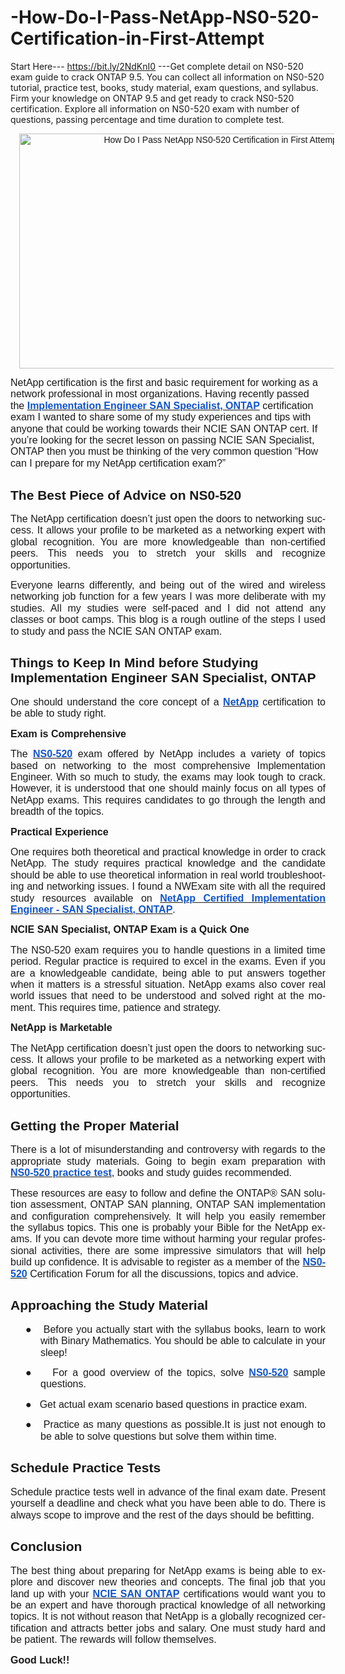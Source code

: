 # -How-Do-I-Pass-NetApp-NS0-520-Certification-in-First-Attempt
Start Here--- https://bit.ly/2NdKnI0 ---Get complete detail on NS0-520 exam guide to crack ONTAP 9.5. You can collect all information on NS0-520 tutorial, practice test, books, study material, exam questions, and syllabus. Firm your knowledge on ONTAP 9.5 and get ready to crack NS0-520 certification. Explore all information on NS0-520 exam with number of questions, passing percentage and time duration to complete test.
<p></p><div class="separator" style="clear: both; text-align: center;"><a href="https://www.nwexam.com/netapp/ns0-520-netapp-implementation-engineer-san-specialist-ontap-ncie" style="margin-left: 1em; margin-right: 1em;" target="_blank"><span style="font-family: arial;"><img alt="How Do I Pass NetApp NS0-520 Certification in First Attempt?" border="0" data-original-height="500" data-original-width="850" height="376" src="https://1.bp.blogspot.com/-tFZaPAOVkHA/YPe8vN4vKXI/AAAAAAAACGc/xJIsyUDW6rUHpuBoJ_KVAifaySfLtXiZwCLcBGAsYHQ/w640-h376/Get%2Ba%2B%2BSuccessful%2BCareer%2Bwith%2BNetApp%2BNS0-520%2BCertification.png" title="NetApp NCIE SAN ONTAP Certification, NCIE SAN ONTAP Practice Test, NetApp NCIE SAN ONTAP Primer, NCIE SAN ONTAP Study Guide, NetApp Certification, NCIE SAN ONTAP Books, NCIE SAN ONTAP Certification Cost, NCIE SAN ONTAP Certification Syllabus, NetApp NCIE SAN ONTAP Training, NetApp Implementation Engineer Certification, NetApp Certified Implementation Engineer - SAN Specialist ONTAP, NetApp NCIE SAN Specialist ONTAP Certification, NCIE SAN ONTAP, Implementation Engineer SAN Specialist ONTAP, NetApp NCIE SAN Specialist ONTAP Books, NS0-520 NCIE SAN ONTAP, NS0-520 Online Test, NS0-520, NS0-520 Syllabus, NetApp NS0-520 Books" width="640" /></span></a></div><p></p><p><span style="font-family: arial;"><span face="Verdana, sans-serif" lang="EN" style="font-size: 12pt; line-height: 115%; text-align: justify;">NetApp certification is the first and
basic requirement for working as a network professional in most organizations.
Having recently passed the </span><span lang="EN" style="text-align: justify;"><a href="https://www.nwexam.com/netapp/netapp-ns0-520-certification-exam-syllabus"><b><span face="&quot;Verdana&quot;,&quot;sans-serif&quot;" style="color: #1155cc; font-size: 12pt; line-height: 115%; mso-bidi-font-family: Verdana; mso-fareast-font-family: Verdana;">Implementation Engineer SAN
Specialist, ONTAP</span></b></a></span><span face="Verdana, sans-serif" lang="EN" style="font-size: 12pt; line-height: 115%; text-align: justify;"> certification exam I wanted to share
some of my study experiences and tips with anyone that could be working towards
their NCIE SAN ONTAP cert. If you’re looking for the secret lesson on passing
NCIE SAN Specialist, ONTAP then you must be thinking of the very common
question “How can I prepare for my NetApp certification exam?”</span></span></p>

<h2 style="text-align: justify;"><span style="font-family: arial;"><a name="_o0dehgec5m40"></a><b><span face="&quot;Verdana&quot;,&quot;sans-serif&quot;" lang="EN" style="mso-bidi-font-family: Verdana; mso-fareast-font-family: Verdana;">The Best Piece of Advice on NS0-520<o:p></o:p></span></b></span></h2>

<p class="MsoNormal" style="text-align: justify;"><span lang="EN" style="font-family: arial; font-size: 12pt; line-height: 115%; mso-bidi-font-family: Verdana; mso-fareast-font-family: Verdana;">The NetApp certification doesn’t just
open the doors to networking success. It allows your profile to be marketed as
a networking expert with global recognition. You are more knowledgeable than
non-certified peers. This needs you to stretch your skills and recognize
opportunities.</span></p>

<p class="MsoNormal" style="text-align: justify;"><span lang="EN" style="font-family: arial; font-size: 12pt; line-height: 115%; mso-bidi-font-family: Verdana; mso-fareast-font-family: Verdana;">Everyone learns differently, and being
out of the wired and wireless networking job function for a few years I was
more deliberate with my studies. All my studies were self-paced and I did not
attend any classes or boot camps. This blog is a rough outline of the steps I
used to study and pass the NCIE SAN ONTAP exam.<o:p></o:p></span></p>

<h2 style="margin-right: -27pt;"><span style="font-family: arial;"><a name="_7ctqaz3ah715"></a><b><span face="&quot;Verdana&quot;,&quot;sans-serif&quot;" lang="EN" style="mso-bidi-font-family: Verdana; mso-fareast-font-family: Verdana;">Things to Keep In
Mind before Studying Implementation Engineer SAN Specialist, ONTAP<o:p></o:p></span></b></span></h2>

<p class="MsoNormal" style="text-align: justify;"><span style="font-family: arial;"><span face="&quot;Verdana&quot;,&quot;sans-serif&quot;" lang="EN" style="font-size: 12pt; line-height: 115%; mso-bidi-font-family: Verdana; mso-fareast-font-family: Verdana;">One should understand the core concept of
a </span><span lang="EN"><a href="https://www.nwexam.com/netapp/ns0-520-netapp-implementation-engineer-san-specialist-ontap-ncie"><b><span face="&quot;Verdana&quot;,&quot;sans-serif&quot;" style="color: #1155cc; font-size: 12pt; line-height: 115%; mso-bidi-font-family: Verdana; mso-fareast-font-family: Verdana;">NetApp</span></b></a></span><span face="&quot;Verdana&quot;,&quot;sans-serif&quot;" lang="EN" style="font-size: 12pt; line-height: 115%; mso-bidi-font-family: Verdana; mso-fareast-font-family: Verdana;"> certification to
be able to study right.</span></span></p>

<p class="MsoNormal" style="text-align: justify;"><b><span lang="EN" style="font-family: arial; font-size: 12pt; line-height: 115%; mso-bidi-font-family: Verdana; mso-fareast-font-family: Verdana;">Exam is Comprehensive<o:p></o:p></span></b></p>

<p class="MsoNormal" style="text-align: justify;"><span style="font-family: arial;"><span face="&quot;Verdana&quot;,&quot;sans-serif&quot;" lang="EN" style="font-size: 12pt; line-height: 115%; mso-bidi-font-family: Verdana; mso-fareast-font-family: Verdana;">The </span><span lang="EN"><a href="https://www.nwexam.com/netapp/ns0-520-netapp-implementation-engineer-san-specialist-ontap-ncie"><b><span face="&quot;Verdana&quot;,&quot;sans-serif&quot;" style="color: #1155cc; font-size: 12pt; line-height: 115%; mso-bidi-font-family: Verdana; mso-fareast-font-family: Verdana;">NS0-520</span></b></a></span><span face="&quot;Verdana&quot;,&quot;sans-serif&quot;" lang="EN" style="font-size: 12pt; line-height: 115%; mso-bidi-font-family: Verdana; mso-fareast-font-family: Verdana;"> exam offered by
NetApp includes a variety of topics based on networking to the most
comprehensive Implementation Engineer. With so much to study, the exams may
look tough to crack. However, it is understood that one should mainly focus on
all types of NetApp exams. This requires candidates to go through the length
and breadth of the topics.</span></span></p>

<p class="MsoNormal" style="text-align: justify;"><b><span lang="EN" style="font-family: arial; font-size: 12pt; line-height: 115%; mso-bidi-font-family: Verdana; mso-fareast-font-family: Verdana;">Practical Experience<o:p></o:p></span></b></p>

<p class="MsoNormal" style="text-align: justify;"><span style="font-family: arial;"><span face="&quot;Verdana&quot;,&quot;sans-serif&quot;" lang="EN" style="font-size: 12pt; line-height: 115%; mso-bidi-font-family: Verdana; mso-fareast-font-family: Verdana;">One requires both theoretical and
practical knowledge in order to crack NetApp. The study requires practical
knowledge and the candidate should be able to use theoretical information in
real world troubleshooting and networking issues. I found a NWExam site with
all the required study resources available on </span><span lang="EN"><a href="https://www.nwexam.com/netapp/netapp-ns0-520-certification-exam-syllabus"><b><span face="&quot;Verdana&quot;,&quot;sans-serif&quot;" style="color: #1155cc; font-size: 12pt; line-height: 115%; mso-bidi-font-family: Verdana; mso-fareast-font-family: Verdana;">NetApp Certified Implementation
Engineer - SAN Specialist, ONTAP</span></b></a></span><span face="&quot;Verdana&quot;,&quot;sans-serif&quot;" lang="EN" style="font-size: 12pt; line-height: 115%; mso-bidi-font-family: Verdana; mso-fareast-font-family: Verdana;">.</span></span></p>

<p class="MsoNormal" style="text-align: justify;"><b><span lang="EN" style="font-family: arial; font-size: 12pt; line-height: 115%; mso-bidi-font-family: Verdana; mso-fareast-font-family: Verdana;">NCIE SAN Specialist, ONTAP Exam is a Quick One<o:p></o:p></span></b></p>

<p class="MsoNormal" style="text-align: justify;"><span lang="EN" style="font-family: arial; font-size: 12pt; line-height: 115%; mso-bidi-font-family: Verdana; mso-fareast-font-family: Verdana;">The NS0-520 exam requires you to handle
questions in a limited time period. Regular practice is required to excel in
the exams. Even if you are a knowledgeable candidate, being able to put answers
together when it matters is a stressful situation. NetApp exams also cover real
world issues that need to be understood and solved right at the moment. This
requires time, patience and strategy.</span></p>

<p class="MsoNormal" style="text-align: justify;"><span style="font-family: arial;"><b><span face="&quot;Verdana&quot;,&quot;sans-serif&quot;" lang="EN" style="font-size: 12pt; line-height: 115%; mso-bidi-font-family: Verdana; mso-fareast-font-family: Verdana;">NetApp is Marketable</span></b><span face="&quot;Verdana&quot;,&quot;sans-serif&quot;" lang="EN" style="font-size: 12pt; line-height: 115%; mso-bidi-font-family: Verdana; mso-fareast-font-family: Verdana;"><o:p></o:p></span></span></p>

<p class="MsoNormal" style="text-align: justify;"><span lang="EN" style="font-family: arial; font-size: 12pt; line-height: 115%; mso-bidi-font-family: Verdana; mso-fareast-font-family: Verdana;">The NetApp certification doesn’t just
open the doors to networking success. It allows your profile to be marketed as
a networking expert with global recognition. You are more knowledgeable than
non-certified peers. This needs you to stretch your skills and recognize
opportunities.<o:p></o:p></span></p>

<h2 style="text-align: justify;"><span style="font-family: arial;"><a name="_fyfc6ssr8g7h"></a><b><span lang="EN">Getting the Proper Material</span></b><b><span face="&quot;Verdana&quot;,&quot;sans-serif&quot;" lang="EN" style="mso-bidi-font-family: Verdana; mso-fareast-font-family: Verdana;"><o:p></o:p></span></b></span></h2>

<p class="MsoNormal" style="text-align: justify;"><span style="font-family: arial;"><span face="&quot;Verdana&quot;,&quot;sans-serif&quot;" lang="EN" style="font-size: 12pt; line-height: 115%; mso-bidi-font-family: Verdana; mso-fareast-font-family: Verdana;">There is a lot of misunderstanding and
controversy with regards to the appropriate study materials. Going to begin
exam preparation with </span><span lang="EN"><a href="https://www.nwexam.com/netapp/ns0-520-netapp-implementation-engineer-san-specialist-ontap-ncie"><b><span face="&quot;Verdana&quot;,&quot;sans-serif&quot;" style="color: #1155cc; font-size: 12pt; line-height: 115%; mso-bidi-font-family: Verdana; mso-fareast-font-family: Verdana;">NS0-520 practice test</span></b></a></span><span face="&quot;Verdana&quot;,&quot;sans-serif&quot;" lang="EN" style="font-size: 12pt; line-height: 115%; mso-bidi-font-family: Verdana; mso-fareast-font-family: Verdana;">, books and study
guides recommended.</span></span></p>

<p class="MsoNormal" style="text-align: justify;"><span style="font-family: arial;"><span face="&quot;Verdana&quot;,&quot;sans-serif&quot;" lang="EN" style="font-size: 12pt; line-height: 115%; mso-bidi-font-family: Verdana; mso-fareast-font-family: Verdana;">These resources are easy to follow and
define the ONTAP® SAN solution assessment, ONTAP SAN planning, ONTAP SAN
implementation and configuration comprehensively. It will help you easily
remember the syllabus topics. This one is probably your Bible for the NetApp
exams. If you can devote more time without harming your regular professional
activities, there are some impressive simulators that will help build up
confidence. It is advisable to register as a member of the </span><span lang="EN"><a href="https://www.netapp.com/support-and-training/netapp-university-training-and-certification/certification/implementation-engineer-SAN-Specialist/"><b><span face="&quot;Verdana&quot;,&quot;sans-serif&quot;" style="color: #1155cc; font-size: 12pt; line-height: 115%; mso-bidi-font-family: Verdana; mso-fareast-font-family: Verdana;">NS0-520</span></b></a></span><span face="&quot;Verdana&quot;,&quot;sans-serif&quot;" lang="EN" style="font-size: 12pt; line-height: 115%; mso-bidi-font-family: Verdana; mso-fareast-font-family: Verdana;"> Certification Forum
for all the discussions, topics and advice.<o:p></o:p></span></span></p>

<h2 style="text-align: justify;"><span style="font-family: arial;"><a name="_7hpo55jjx4s3"></a><b><span lang="EN">Approaching the Study Material</span></b><b><span face="&quot;Verdana&quot;,&quot;sans-serif&quot;" lang="EN" style="mso-bidi-font-family: Verdana; mso-fareast-font-family: Verdana;"><o:p></o:p></span></b></span></h2>

<p class="MsoNormal" style="margin-left: 0.5in; mso-list: l0 level1 lfo1; text-align: justify; text-indent: -0.25in;"><span style="font-family: arial;"><!--[if !supportLists]--><span face="&quot;Verdana&quot;,&quot;sans-serif&quot;" lang="EN" style="font-size: 12pt; line-height: 115%; mso-bidi-font-family: Verdana; mso-fareast-font-family: Verdana;">●<span style="font-size: 7pt; font-stretch: normal; font-variant-east-asian: normal; font-variant-numeric: normal; line-height: normal;">&nbsp;&nbsp;&nbsp;&nbsp; </span></span><!--[endif]--><span face="&quot;Verdana&quot;,&quot;sans-serif&quot;" lang="EN" style="font-size: 12pt; line-height: 115%; mso-bidi-font-family: Verdana; mso-fareast-font-family: Verdana;">Before you
actually start with the syllabus books, learn to work with Binary Mathematics.
You should be able to calculate in your sleep!<o:p></o:p></span></span></p>

<p class="MsoNormal" style="margin-left: 0.5in; mso-list: l0 level1 lfo1; text-align: justify; text-indent: -0.25in;"><span style="font-family: arial;"><!--[if !supportLists]--><span face="&quot;Verdana&quot;,&quot;sans-serif&quot;" lang="EN" style="font-size: 12pt; line-height: 115%; mso-bidi-font-family: Verdana; mso-fareast-font-family: Verdana;">●<span style="font-size: 7pt; font-stretch: normal; font-variant-east-asian: normal; font-variant-numeric: normal; line-height: normal;">&nbsp;&nbsp;&nbsp;&nbsp; </span></span><!--[endif]--><span face="&quot;Verdana&quot;,&quot;sans-serif&quot;" lang="EN" style="font-size: 12pt; line-height: 115%; mso-bidi-font-family: Verdana; mso-fareast-font-family: Verdana;">For a good
overview of the topics, solve </span><span lang="EN"><a href="https://www.nwexam.com/netapp/netapp-ns0-520-certification-exam-sample-questions-and-answers"><b><span face="&quot;Verdana&quot;,&quot;sans-serif&quot;" style="color: #1155cc; font-size: 12pt; line-height: 115%; mso-bidi-font-family: Verdana; mso-fareast-font-family: Verdana;">NS0-520</span></b></a></span><span face="&quot;Verdana&quot;,&quot;sans-serif&quot;" lang="EN" style="font-size: 12pt; line-height: 115%; mso-bidi-font-family: Verdana; mso-fareast-font-family: Verdana;"> sample
questions. <o:p></o:p></span></span></p>

<p class="MsoNormal" style="margin-left: 0.5in; mso-list: l0 level1 lfo1; text-align: justify; text-indent: -0.25in;"><span style="font-family: arial;"><!--[if !supportLists]--><span face="&quot;Verdana&quot;,&quot;sans-serif&quot;" lang="EN" style="font-size: 12pt; line-height: 115%; mso-bidi-font-family: Verdana; mso-fareast-font-family: Verdana;">●<span style="font-size: 7pt; font-stretch: normal; font-variant-east-asian: normal; font-variant-numeric: normal; line-height: normal;">&nbsp;&nbsp;&nbsp;&nbsp; </span></span><!--[endif]--><span face="&quot;Verdana&quot;,&quot;sans-serif&quot;" lang="EN" style="font-size: 12pt; line-height: 115%; mso-bidi-font-family: Verdana; mso-fareast-font-family: Verdana;">Get actual exam
scenario based questions in practice exam.<o:p></o:p></span></span></p>

<p class="MsoNormal" style="margin-left: 0.5in; mso-list: l0 level1 lfo1; text-align: justify; text-indent: -0.25in;"><span style="font-family: arial;"><!--[if !supportLists]--><span face="&quot;Verdana&quot;,&quot;sans-serif&quot;" lang="EN" style="font-size: 12pt; line-height: 115%; mso-bidi-font-family: Verdana; mso-fareast-font-family: Verdana;">●<span style="font-size: 7pt; font-stretch: normal; font-variant-east-asian: normal; font-variant-numeric: normal; line-height: normal;">&nbsp;&nbsp;&nbsp;&nbsp; </span></span><!--[endif]--><span face="&quot;Verdana&quot;,&quot;sans-serif&quot;" lang="EN" style="font-size: 12pt; line-height: 115%; mso-bidi-font-family: Verdana; mso-fareast-font-family: Verdana;">Practice as many questions
as possible.It is just not enough to be able to solve questions but solve them
within time.<o:p></o:p></span></span></p>

<h2 style="text-align: justify;"><span style="font-family: arial;"><a name="_tn40h0qutqxk"></a><b><span lang="EN">Schedule Practice Tests<o:p></o:p></span></b></span></h2>

<p class="MsoNormal" style="text-align: justify;"><span lang="EN" style="font-family: arial; font-size: 12pt; line-height: 115%; mso-bidi-font-family: Verdana; mso-fareast-font-family: Verdana;">Schedule practice tests well in advance
of the final exam date. Present yourself a deadline and check what you have
been able to do. There is always scope to improve and the rest of the days
should be befitting.<o:p></o:p></span></p>

<h2 style="text-align: justify;"><span style="font-family: arial;"><a name="_8vbj4mo1etpz"></a><b><span lang="EN">Conclusion</span></b></span></h2>

<p class="MsoNormal" style="text-align: justify;"><span style="font-family: arial;"><span face="&quot;Verdana&quot;,&quot;sans-serif&quot;" lang="EN" style="font-size: 12pt; line-height: 115%; mso-bidi-font-family: Verdana; mso-fareast-font-family: Verdana;">The best thing about preparing for NetApp
exams is being able to explore and discover new theories and concepts. The
final job that you land up with your </span><span lang="EN"><a href="https://www.nwexam.com/netapp/netapp-ns0-520-certification-exam-syllabus"><b><span face="&quot;Verdana&quot;,&quot;sans-serif&quot;" style="color: #1155cc; font-size: 12pt; line-height: 115%; mso-bidi-font-family: Verdana; mso-fareast-font-family: Verdana;">NCIE SAN ONTAP</span></b></a></span><span face="&quot;Verdana&quot;,&quot;sans-serif&quot;" lang="EN" style="font-size: 12pt; line-height: 115%; mso-bidi-font-family: Verdana; mso-fareast-font-family: Verdana;"> certifications
would want you to be an expert and have thorough practical knowledge of all
networking topics. It is not without reason that NetApp is a globally
recognized certification and attracts better jobs and salary. One must study
hard and be patient. The rewards will follow themselves.</span></span></p>

<p class="MsoNormal" style="text-align: justify;"><b><span face="&quot;Verdana&quot;,&quot;sans-serif&quot;" lang="EN" style="font-size: 12pt; line-height: 115%; mso-bidi-font-family: Verdana; mso-fareast-font-family: Verdana;"><span style="font-family: arial;">Good Luck!!</span><o:p></o:p></span></b></p>
